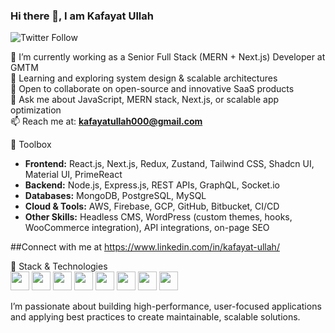 ### Hi there 👋, I am Kafayat Ullah
![Twitter Follow](https://img.shields.io/twitter/follow/kafayat786?style=social) 

🔭 I’m currently working as a Senior Full Stack (MERN + Next.js) Developer at GMTM  
🌱 Learning and exploring system design & scalable architectures  
👯 Open to collaborate on open-source and innovative SaaS products  
💬 Ask me about JavaScript, MERN stack, Next.js, or scalable app optimization  
📫 Reach me at: **kafayatullah000@gmail.com**  

🧰 Toolbox  

- **Frontend:** React.js, Next.js, Redux, Zustand, Tailwind CSS, Shadcn UI, Material UI, PrimeReact  
- **Backend:** Node.js, Express.js, REST APIs, GraphQL, Socket.io  
- **Databases:** MongoDB, PostgreSQL, MySQL  
- **Cloud & Tools:** AWS, Firebase, GCP, GitHub, Bitbucket, CI/CD  
- **Other Skills:** Headless CMS, WordPress (custom themes, hooks, WooCommerce integration), API integrations, on-page SEO  

##Connect with me at https://www.linkedin.com/in/kafayat-ullah/

🧰 Stack & Technologies   
<img src="https://cdn.jsdelivr.net/gh/devicons/devicon/icons/javascript/javascript-original.svg" width="30"/> 
<img src="https://cdn.jsdelivr.net/gh/devicons/devicon/icons/react/react-original.svg" width="30"/> 
<img src="https://cdn.jsdelivr.net/gh/devicons/devicon/icons/nextjs/nextjs-original.svg" width="30"/> 
<img src="https://cdn.jsdelivr.net/gh/devicons/devicon/icons/nodejs/nodejs-original.svg" width="30"/> 
<img src="https://cdn.jsdelivr.net/gh/devicons/devicon/icons/express/express-original.svg" width="30"/> 
<img src="https://cdn.jsdelivr.net/gh/devicons/devicon/icons/mongodb/mongodb-original.svg" width="30"/> 
<img src="https://cdn.jsdelivr.net/gh/devicons/devicon/icons/graphql/graphql-plain.svg" width="30"/>
<img src="https://cdn.jsdelivr.net/gh/devicons/devicon/icons/git/git-original.svg" width="30"/> 


I’m passionate about building high-performance, user-focused applications and applying best practices to create maintainable, scalable solutions.
